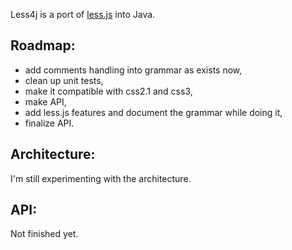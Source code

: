 Less4j is a port of [less.js](http://lesscss.org/) into Java. 

## Roadmap:
*  add comments handling into grammar as exists now,
*  clean up unit tests,
*  make it compatible with css2.1 and css3,
*  make API,
*  add less.js features and document the grammar while doing it,
*  finalize API.

## Architecture:
I'm still experimenting with the architecture. 

## API:
Not finished yet. 

